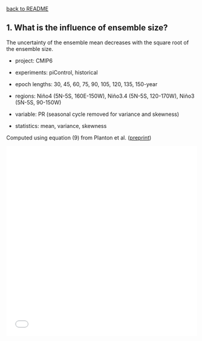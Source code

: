 [back to README](../README.md)

## 1. What is the influence of ensemble size?
The uncertainty of the ensemble mean decreases with the square root of the ensemble size.


- project: CMIP6

- experiments: piControl, historical

- epoch lengths: 30, 45, 60, 75, 90, 105, 120, 135, 150-year

- regions: Niño4 (5N-5S, 160E-150W), Niño3.4 (5N-5S, 120-170W), Niño3 (5N-5S, 90-150W)

- variable: PR (seasonal cycle removed for variance and skewness)

- statistics: mean, variance, skewness

Computed using equation (9) from Planton et al. ([preprint](https://doi.org/10.22541/essoar.170196744.48068128/v1))


<iframe src="f03_uncertainty_vs_ensemble_size_pr.pdf" width="100%" height="500" frameborder="0" />
